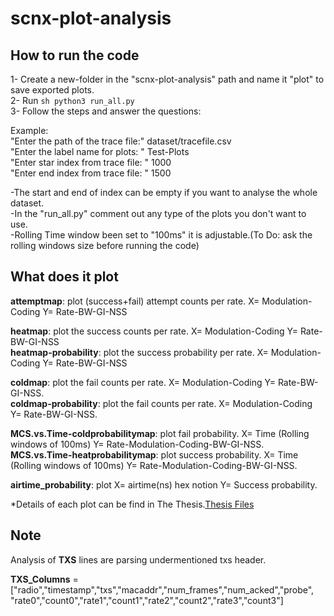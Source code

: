 # scnx-plot-analysis


## How to run the code

1- Create a new-folder in the "scnx-plot-analysis" path and name it "plot" to save exported plots. <br />
2- Run ```sh python3 run_all.py ``` <br />
3- Follow the steps and answer the questions:<br />

Example:<br />
"Enter the path of the trace file:"  dataset/tracefile.csv <br />
"Enter the label name for plots: " Test-Plots<br />
"Enter star index from trace file: " 1000<br />
"Enter end index from trace file: " 1500<br />

-The start and end of index can be empty if you want to analyse the whole dataset.<br />
-In the "run_all.py" comment out any type of the plots you don't want to use.<br />
-Rolling Time window been set to "100ms" it is adjustable.(To Do: ask the rolling windows size before running the code)<br />

## What does it plot

**attemptmap**: plot (success+fail) attempt counts per rate. X= Modulation-Coding Y= Rate-BW-GI-NSS<br />

**heatmap**: plot the success counts per rate. X= Modulation-Coding Y= Rate-BW-GI-NSS<br />
**heatmap-probability**: plot the success probability per rate. X= Modulation-Coding Y= Rate-BW-GI-NSS<br />

**coldmap**: plot the fail counts per rate. X= Modulation-Coding Y= Rate-BW-GI-NSS.<br />
**coldmap-probability**: plot the fail counts per rate. X= Modulation-Coding Y= Rate-BW-GI-NSS.<br />

**MCS.vs.Time-coldprobabilitymap**: plot fail probability. X= Time (Rolling windows of 100ms) Y= Rate-Modulation-Coding-BW-GI-NSS.<br />
**MCS.vs.Time-heatprobabilitymap**: plot success probability. X= Time (Rolling windows of 100ms) Y= Rate-Modulation-Coding-BW-GI-NSS.<br />

**airtime_probability**: plot X= airtime(ns) hex notion Y= Success probability.<br />

*Details of each plot can be find in The Thesis.[Thesis Files](https://drive.google.com/drive/folders/1M3FYC0_m9GNfRadza3TwTa0jy-BChPb1?usp=sharing)

##  Note

Analysis of **TXS** lines are parsing undermentioned txs header.<br />

**TXS_Columns** = ["radio","timestamp","txs","macaddr","num_frames","num_acked","probe",
                "rate0","count0","rate1","count1","rate2","count2","rate3","count3"]
